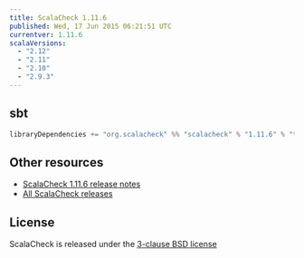 ```yaml
---
title: ScalaCheck 1.11.6
published: Wed, 17 Jun 2015 06:21:51 UTC
currentver: 1.11.6
scalaVersions:
  - "2.12"
  - "2.11"
  - "2.10"
  - "2.9.3"
---
```

## sbt

```scala
libraryDependencies += "org.scalacheck" %% "scalacheck" % "1.11.6" % "test"
```

## Other resources

- [ScalaCheck 1.11.6 release notes](https://github.com/typelevel/scalacheck/tree/1.11.6/RELEASE)
- [All ScalaCheck releases](../releases.html)

## License

ScalaCheck is released under the [3-clause BSD license](https://github.com/typelevel/scalacheck/tree/1.11.6/LICENSE)
